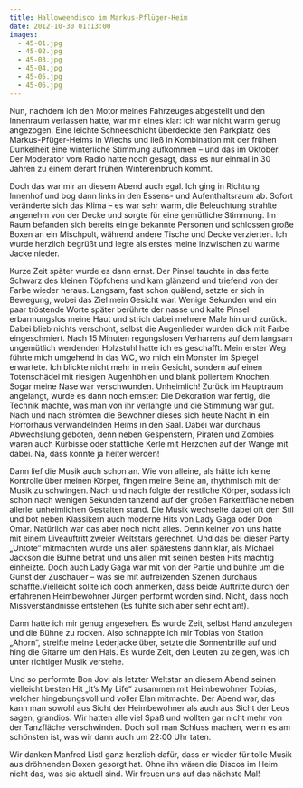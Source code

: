 ```yaml
---
title: Halloweendisco im Markus-Pflüger-Heim
date: 2012-10-30 01:13:00
images:
  - 45-01.jpg
  - 45-02.jpg
  - 45-03.jpg
  - 45-04.jpg
  - 45-05.jpg
  - 45-06.jpg
---
```


Nun, nachdem ich den Motor meines Fahrzeuges abgestellt und den Innenraum verlassen hatte, war mir eines klar: ich war nicht warm genug angezogen. Eine leichte Schneeschicht überdeckte den Parkplatz des Markus-Pfüger-Heims in Wiechs und ließ in Kombination mit der frühen Dunkelheit eine winterliche Stimmung aufkommen – und das im Oktober. Der Moderator vom Radio hatte noch gesagt, dass es nur einmal in 30 Jahren zu einem derart frühen Wintereinbruch kommt.

Doch das war mir an diesem Abend auch egal. Ich ging in Richtung Innenhof und bog dann links in den Essens- und Aufenthaltsraum ab. Sofort veränderte sich das Klima – es war sehr warm, die Beleuchtung strahlte angenehm von der Decke und sorgte für eine gemütliche Stimmung. Im Raum befanden sich bereits einige bekannte Personen und schlossen große Boxen an ein Mischpult, während andere Tische und Decke verzierten. Ich wurde herzlich begrüßt und legte als erstes meine inzwischen zu warme Jacke nieder.

Kurze Zeit später wurde es dann ernst. Der Pinsel tauchte in das fette Schwarz des kleinen Töpfchens und kam glänzend und triefend von der Farbe wieder heraus. Langsam, fast schon quälend, setzte er sich in Bewegung, wobei das Ziel mein Gesicht war. Wenige Sekunden und ein paar tröstende Worte später berührte der nasse und kalte Pinsel erbarmungslos meine Haut und strich dabei mehrere Male hin und zurück. Dabei blieb nichts verschont, selbst die Augenlieder wurden dick mit Farbe eingeschmiert. Nach 15 Minuten regungslosen Verharrens auf dem langsam ungemütlich werdenden Holzstuhl hatte ich es geschafft. Mein erster Weg führte mich umgehend in das WC, wo mich ein Monster im Spiegel erwartete. Ich blickte nicht mehr in mein Gesicht, sondern auf einen Totenschädel mit riesigen Augenhöhlen und blank poliertem Knochen. Sogar meine Nase war verschwunden. Unheimlich!
Zurück im Hauptraum angelangt, wurde es dann noch ernster: Die Dekoration war fertig, die Technik machte, was man von ihr verlangte und die Stimmung war gut. Nach und nach strömten die Bewohner dieses sich heute Nacht in ein Horrorhaus verwandelnden Heims in den Saal. Dabei war durchaus Abwechslung geboten, denn neben Gespenstern, Piraten und Zombies waren auch Kürbisse oder stattliche Kerle mit Herzchen auf der Wange mit dabei. Na, dass konnte ja heiter werden!

Dann lief die Musik auch schon an. Wie von alleine, als hätte ich keine Kontrolle über meinen Körper, fingen meine Beine an, rhythmisch mit der Musik zu schwingen. Nach und nach folgte der restliche Körper, sodass ich schon nach wenigen Sekunden tanzend auf der großen Parkettfläche neben allerlei unheimlichen Gestalten stand. Die Musik wechselte dabei oft den Stil und bot neben Klassikern auch moderne Hits von Lady Gaga oder Don Omar.
Natürlich war das aber noch nicht alles. Denn keiner von uns hatte mit einem Liveauftritt zweier Weltstars gerechnet. Und das bei dieser Party „Untote“ mitmachten wurde uns allen spätestens dann klar, als Michael Jackson die Bühne betrat und uns allen mit seinen besten Hits mächtig einheizte. Doch auch Lady Gaga war mit von der Partie und buhlte um die Gunst der Zuschauer – was sie mit aufreizenden Szenen durchaus schaffte.Vielleicht sollte ich doch anmerken, dass beide Auftritte durch den erfahrenen Heimbewohner Jürgen performt worden sind. Nicht, dass noch Missverständnisse entstehen (Es fühlte sich aber sehr echt an!).

Dann hatte ich mir genug angesehen. Es wurde Zeit, selbst Hand anzulegen und die Bühne zu rocken. Also schnappte ich mir Tobias von Station „Ahorn“, streifte meine Lederjacke über, setzte die Sonnenbrille auf und hing die Gitarre um den Hals. Es wurde Zeit, den Leuten zu zeigen, was ich unter richtiger Musik verstehe.

Und so performte Bon Jovi als letzter Weltstar an diesem Abend seinen vielleicht besten Hit „It’s My Life“ zusammen mit Heimbewohner Tobias, welcher hingebungsvoll und voller Elan mitmachte. Der Abend war, das kann man sowohl aus Sicht der Heimbewohner als auch aus Sicht der Leos sagen, grandios. Wir hatten alle viel Spaß und wollten gar nicht mehr von der Tanzfläche verschwinden. Doch soll man Schluss machen, wenn es am schönsten ist, was wir dann auch um 22:00 Uhr taten.

Wir danken Manfred Listl ganz herzlich dafür, dass er wieder für tolle Musik aus dröhnenden Boxen gesorgt hat. Ohne ihn wären die Discos im Heim nicht das, was sie aktuell sind. Wir freuen uns auf das nächste Mal!

